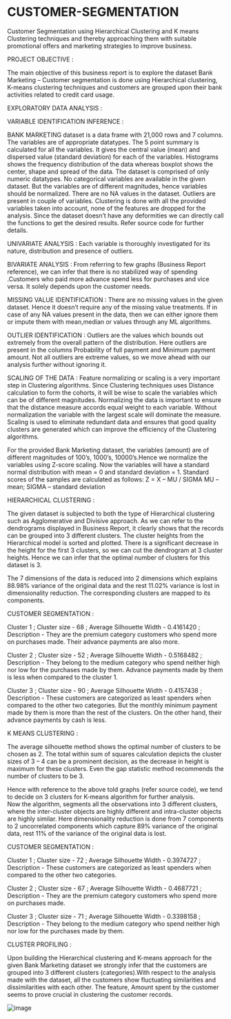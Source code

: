 # CUSTOMER-SEGMENTATION #

Customer Segmentation using Hierarchical Clustering and K means Clustering techniques and thereby approaching them with suitable promotional offers and marketing strategies to improve business.

PROJECT OBJECTIVE : 

The main objective of this business report is to explore the dataset Bank Marketing – Customer segmentation is done using Hierarchical clustering, K-means clustering techniques and customers are grouped upon their bank activities related to credit card usage. 

EXPLORATORY DATA ANALYSIS : 

VARIABLE IDENTIFICATION INFERENCE : 

BANK MARKETING dataset is a data frame with 21,000 rows and 7 columns. The variables are of appropriate datatypes. The 5 point summary is calculated for all the variables. It gives the central value (mean) and dispersed value (standard deviation) for each of the variables. Histograms shows the frequency distribution of the data whereas boxplot shows the center, shape and spread of the data. The dataset is comprised of only numeric datatypes. No categorical variables are available in the given dataset. But the variables are of different magnitudes, hence variables should be normalized. There are no NA values in the dataset. Outliers are present in couple of variables. Clustering is done with all the provided variables taken into account, none of the features are dropped for the analysis. Since the dataset doesn’t have any deformities we can directly call the functions to get the desired results. Refer source code for further details. 


UNIVARIATE ANALYSIS : Each variable is thoroughly investigated for its nature, distribution and presence of outliers.

BIVARIATE ANALYSIS : From referring to few graphs (Business Report reference), we can infer that there is no stabilized way of spending .Customers who paid more advance spend less for purchases and vice versa. It solely depends upon the customer needs.  

MISSING VALUE IDENTIFICATION : There are no missing values in the given dataset. Hence it doesn’t require any of the missing value treatments. If in case of any NA values present in the data, then we can either ignore them or impute them with mean,median or values through any ML algorithms.

OUTLIER IDENTIFICATION : Outliers are the values which bounds out extremely from the overall pattern of the distribution. 
Here outliers are present in the columns Probability of full payment and Minimum payment amount. Not all outliers are extreme values, so we move ahead with our analysis further without ignoring it. 

SCALING OF THE DATA : Feature normalizing or scaling is a very important step in Clustering algorithms. Since Clustering techniques uses Distance calculation to form the cohorts, it will be wise to scale the variables which can be of different magnitudes. Normalizing the data is important to ensure that the distance measure accords equal weight to each variable. Without normalization the variable with the largest scale will dominate the measure. Scaling is used to eliminate redundant data and ensures that good quality clusters are generated which can improve the efficiency of the Clustering algorithms. 

For the provided Bank Marketing dataset, the variables (amount) are of different magnitudes of 100’s, 1000’s, 10000’s.Hence we normalize the variables using Z-score scaling. Now the variables will have a standard normal distribution with mean = 0 and standard deviation = 1. Standard scores of the samples are calculated as follows: 
                                  Z = X – MU / SIGMA 
MU – mean; SIGMA – standard deviation 

HIERARCHICAL CLUSTERING : 

The given dataset is subjected to both the type of Hierarchical clustering such as Agglomerative and Divisive approach. As we can refer to the dendrograms displayed in Business Report, it clearly shows that the records can be grouped into 3 different clusters. The cluster heights from the Hierarchical model is sorted and plotted. There is a significant decrease in the height for the first 3 clusters, so we can cut the dendrogram at 3 cluster heights. Hence we can infer that the optimal number of clusters for this dataset is 3. 

The 7 dimensions of the data is reduced into 2 dimensions which explains 88.98% variance of the original data and the rest 11.02% variance is lost in dimensionality reduction. The corresponding clusters are mapped to its components. 


CUSTOMER SEGMENTATION : 

Cluster 1 ; Cluster size -	68 ; Average Silhouette Width - 0.4161420 ; Description -	They are the premium category customers who spend more on purchases made. Their advance payments are also more. 

Cluster 2 ; Cluster size - 52 ; Average Silhouette Width - 0.5168482 ; Description - They belong to the medium category who spend neither high nor low for the purchases made by them. Advance payments made by them is less when compared to the cluster 1. 
 
Cluster 3 ; Cluster size - 90 ; Average Silhouette Width - 0.4157438 ; Description - These customers are categorized as least spenders when compared to the other two categories. But the monthly minimum payment made by them is more than the rest of the clusters. On the other hand, their advance payments by cash is less. 


K MEANS CLUSTERING :

The average silhouette method shows the optimal number of clusters to be chosen as 2. The total within sum of squares calculation depicts the cluster sizes of 3 – 4 can be a prominent decision, as the decrease in height is maximum for these clusters. Even the gap statistic method recommends the number of clusters to be 3.

Hence with reference to the above told graphs (refer source code), we tend to decide on 3 clusters for K-means algorithm for further analysis.  
Now the algorithm, segments all the observations into 3 different clusters, where the inter-cluster objects are highly different and intra-cluster objects are highly similar. Here dimensionality reduction is done from 7 components to 2 uncorrelated components which capture 89% variance of the original data, rest 11% of the variance of the original data is lost.  

CUSTOMER SEGMENTATION : 

Cluster 1 ; Cluster size -	72 ; Average Silhouette Width - 0.3974727  ; Description -	These customers are categorized as least spenders when compared to the other two categories.

Cluster 2 ; Cluster size - 67  ; Average Silhouette Width - 0.4687721  ; Description - They are the premium category customers who spend more on purchases made.  
 
Cluster 3 ; Cluster size - 71  ; Average Silhouette Width - 0.3398158  ; Description - They belong to the medium category who spend neither high nor low for the purchases made by them. 


CLUSTER PROFILING : 

Upon building the Hierarchical clustering and K-means approach for the given Bank Marketing dataset we strongly infer that the customers are grouped into 3 different clusters (categories).With respect to the analysis made with the dataset, all the customers show fluctuating similarities and dissimilarities with each other. The feature, Amount spent by the customer seems to prove crucial in clustering the customer records. 

![image](https://user-images.githubusercontent.com/81927278/185218456-8a033ae7-5bfc-4968-9b3a-626aabd4f4c2.png)






